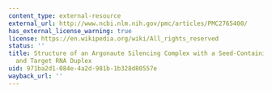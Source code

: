 ```yaml
---
content_type: external-resource
external_url: http://www.ncbi.nlm.nih.gov/pmc/articles/PMC2765400/
has_external_license_warning: true
license: https://en.wikipedia.org/wiki/All_rights_reserved
status: ''
title: Structure of an Argonaute Silencing Complex with a Seed-Containing Guide DNA
  and Target RNA Duplex
uid: 971ba2d1-084e-4a2d-981b-1b328d80557e
wayback_url: ''
---
```


